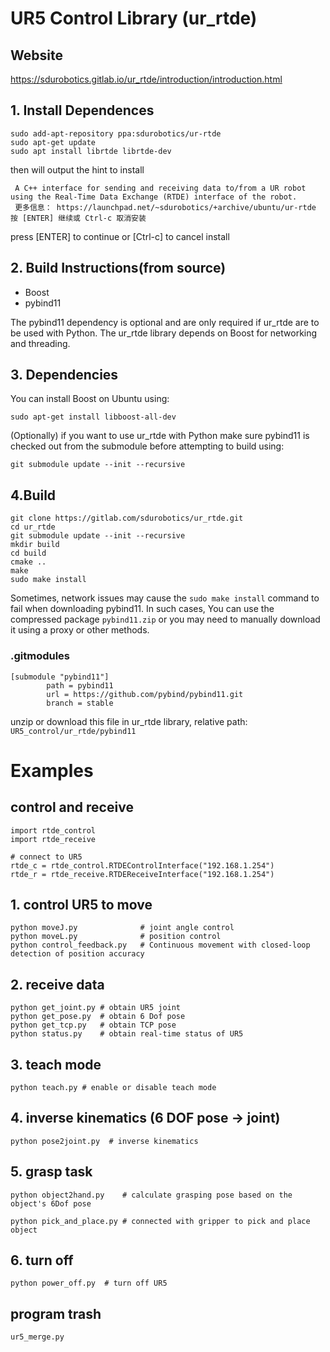 # UR5 Control Library (ur_rtde)
## Website
https://sdurobotics.gitlab.io/ur_rtde/introduction/introduction.html

## 1. Install Dependences
```
sudo add-apt-repository ppa:sdurobotics/ur-rtde
sudo apt-get update
sudo apt install librtde librtde-dev
```
then will output the hint to install 
```
 A C++ interface for sending and receiving data to/from a UR robot using the Real-Time Data Exchange (RTDE) interface of the robot.
 更多信息： https://launchpad.net/~sdurobotics/+archive/ubuntu/ur-rtde
按 [ENTER] 继续或 Ctrl-c 取消安装
```
press [ENTER] to continue or [Ctrl-c] to cancel install

## 2. Build Instructions(from source)
- Boost
- pybind11

The pybind11 dependency is optional and are only required if ur_rtde are to be used with Python. The ur_rtde library depends on Boost for networking and threading.

## 3. Dependencies
You can install Boost on Ubuntu using:
```
sudo apt-get install libboost-all-dev
```
(Optionally) if you want to use ur_rtde with Python make sure pybind11 is checked out from the submodule before attempting to build using:
```
git submodule update --init --recursive
```
## 4.Build
```
git clone https://gitlab.com/sdurobotics/ur_rtde.git
cd ur_rtde
git submodule update --init --recursive
mkdir build
cd build
cmake ..
make
sudo make install
```
Sometimes, network issues may cause the ``sudo make install`` command to fail when downloading pybind11. In such cases, You can use the compressed package ``pybind11.zip`` or you may need to manually download it using a proxy or other methods.
### .gitmodules
```
[submodule "pybind11"]
        path = pybind11
        url = https://github.com/pybind/pybind11.git
        branch = stable
```
unzip or download this file in ur_rtde library, relative path: ``UR5_control/ur_rtde/pybind11``
# Examples
## control and receive 
```
import rtde_control
import rtde_receive

# connect to UR5
rtde_c = rtde_control.RTDEControlInterface("192.168.1.254")
rtde_r = rtde_receive.RTDEReceiveInterface("192.168.1.254")
```
## 1. control UR5 to move 
```
python moveJ.py              # joint angle control
python moveL.py              # position control
python control_feedback.py   # Continuous movement with closed-loop detection of position accuracy
```

## 2. receive data
```
python get_joint.py # obtain UR5 joint
python get_pose.py  # obtain 6 Dof pose
python get_tcp.py   # obtain TCP pose
python status.py    # obtain real-time status of UR5
```

## 3. teach mode
```
python teach.py # enable or disable teach mode
```
## 4. inverse kinematics (6 DOF pose -> joint)
```
python pose2joint.py  # inverse kinematics
```
## 5. grasp task
```
python object2hand.py    # calculate grasping pose based on the object's 6Dof pose

python pick_and_place.py # connected with gripper to pick and place object
```

## 6. turn off 
```
python power_off.py  # turn off UR5
```

## program trash
```
ur5_merge.py
```